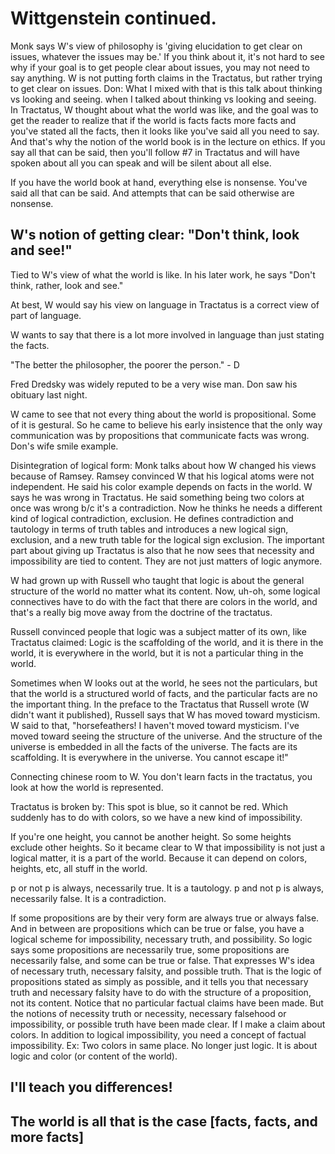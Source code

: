 # Wittgenstein continued.


Monk says W's view of philosophy is 'giving elucidation to get clear on issues, whatever the issues may be.'  If you think about it, it's not hard to see why if your goal is to get people clear about issues, you may not need to say anything.  W is not putting forth claims in the Tractatus, but rather trying to get clear on issues.
Don: What I mixed with that is this talk about thinking vs looking and seeing.  when I talked about thinking vs looking and seeing.  In Tractatus, W thought about what the world was like, and the goal was to get the reader to realize that if the world is facts facts more facts and you've stated all the facts, then it looks like you've said all you need to say.  And that's why the notion of the world book is in the lecture on ethics.  If you say all that can be said, then you'll follow #7 in Tractatus and will have spoken about all you can speak and will be silent about all else.

If you have the world book at hand, everything else is nonsense.  You've said all that can be said.  And attempts that can be said otherwise are nonsense.

## W's notion of getting clear:  "Don't think, look and see!"
Tied to W's view of what the world is like.  In his later work, he says "Don't think, rather, look and see."

At best, W would say his view on language in Tractatus is a correct view of part of language.

W wants to say that there is a lot more involved in language than just stating the facts.

"The better the philosopher, the poorer the person." - D

Fred Dredsky was widely reputed to be a very wise man.  Don saw his obituary last night.

W came to see that not every thing about the world is propositional.  Some of it is gestural.  So he came to believe his early insistence that the only way communication was by propositions that communicate facts was wrong. Don's wife smile example.

Disintegration of logical form:  Monk talks about how W changed his views because of Ramsey.  Ramsey convinced W that his logical atoms were not independent.  He said his color example depends on facts in the world.  W says he was wrong in Tractatus.  He said something being two colors at once was wrong b/c it's a contradiction.  Now he thinks he needs a different kind of logical contradiction, exclusion.  He defines contradiction and tautology in terms of truth tables and introduces a new logical sign, exclusion, and a new truth table for the logical sign exclusion.  The important part about giving up Tractatus is also that he now sees that necessity and impossibility are tied to content.  They are not just matters of logic anymore.

W had grown up with Russell who taught that logic is about the general structure of the world no matter what its content.  Now, uh-oh, some logical connectives have to do with the fact that there are colors in the world, and that's a really big move away from the doctrine of the tractatus.

Russell convinced people that logic was a subject matter of its own, like Tractatus claimed:
Logic is the scaffolding of the world, and it is there in the world, it is everywhere in the world, but it is not a particular thing in the world.

Sometimes when W looks out at the world, he sees not the particulars, but that the world is a structured world of facts, and the particular facts are no the important thing.  In the preface to the Tractatus that Russell wrote (W didn't want it published),  Russell says that W has moved toward mysticism. W said to that, "horsefeathers!  I haven't moved toward mysticism. I've moved toward seeing the structure of the universe.  And the structure of the universe is embedded in all the facts of the universe.  The facts are its scaffolding.  It is everywhere in the universe.  You cannot escape it!"

Connecting chinese room to W.  You don't learn facts in the tractatus, you look at how the world is represented.

Tractatus is broken by:
This spot is blue, so it cannot be red.  Which suddenly has to do with colors, so we have a new kind of impossibility.

If you're one height, you cannot be another height.  So some heights exclude other heights.  So it became clear to W that impossibility is not just a logical matter, it is a part of the world.  Because it can depend on colors, heights, etc, all stuff in the world.


p or not p is always, necessarily true.  It is a tautology.
p and not p is always, necessarily false.  It is a contradiction.

If some propositions are by their very form are always true or always false.  And in between are propositions which can be true or false, you have a logical scheme for impossibility, necessary truth, and possibility.  So logic says some propositions are necessarily true, some propositions are necessarily false, and some can be true or false.  That expresses W's idea of necessary truth, necessary falsity, and possible truth. That is the logic of propositions stated as simply as possible, and it tells you that necessary truth and necessary falsity have to do with the structure of a proposition, not its content.  Notice that no particular factual claims have been made.  But the notions of necessity truth or necessity, necessary falsehood or impossibility, or possible truth have been made clear.  If I make a claim about colors.  In addition to logical impossibility, you need a concept of factual impossibility.  Ex: Two colors in same place.  No longer just logic.  It is about logic and color (or content of the world).

## I'll teach you differences!

## The world is all that is the case [facts, facts, and more facts]


